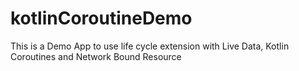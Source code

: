 # kotlinCoroutineDemo
This is a Demo App to use life cycle extension with Live Data, Kotlin Coroutines and Network Bound Resource

